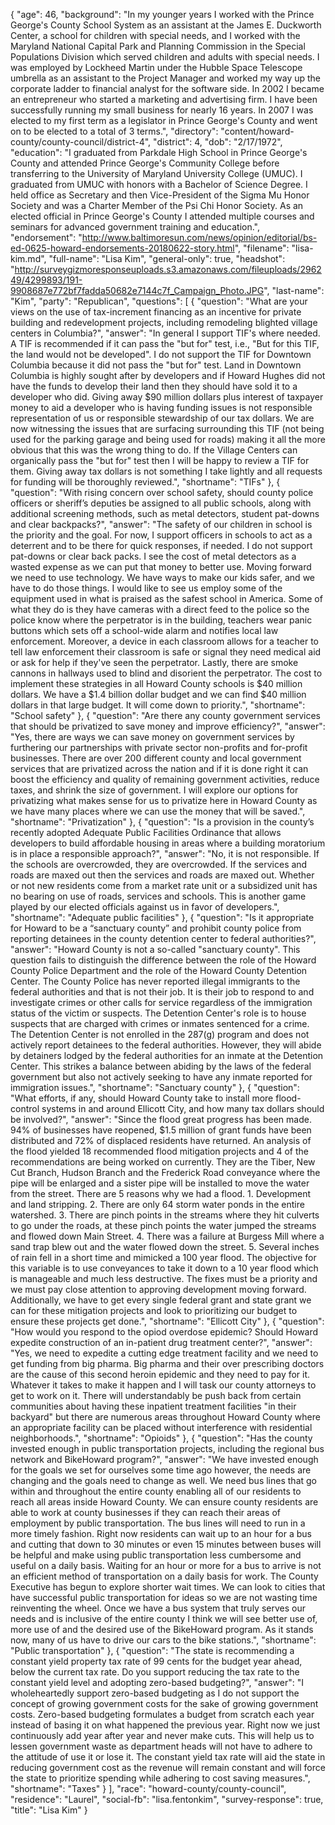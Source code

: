{
  "age": 46,
  "background": "In my younger years I worked with the Prince George's County School System as an assistant at the James E. Duckworth Center, a school for children with special needs, and I worked with the Maryland National Capital Park and Planning Commission in the Special Populations Division which served children and adults with special needs. I was employed by Lockheed Martin under the Hubble Space Telescope umbrella as an assistant to the Project Manager and worked my way up the corporate ladder to financial analyst for the software side. In 2002 I became an entrepreneur who started a marketing and advertising firm. I have been successfully running my small business for nearly 16 years. In 2007 I was elected to my first term as a legislator in Prince George's County and went on to be elected to a total of 3 terms.",
  "directory": "content/howard-county/county-council/district-4",
  "district": 4,
  "dob": "2/17/1972",
  "education": "I graduated from Parkdale High School in Prince George's County and attended Prince George's Community College before transferring to the University of Maryland University College (UMUC). I graduated from UMUC with honors with a Bachelor of Science Degree. I held office as Secretary and then Vice-President of the Sigma Mu Honor Society and was a Charter Member of the Psi Chi Honor Society. As an elected official in Prince George's County I attended multiple courses and seminars for advanced government training and education.",
  "endorsement": "http://www.baltimoresun.com/news/opinion/editorial/bs-ed-0625-howard-endorsements-20180622-story.html",
  "filename": "lisa-kim.md",
  "full-name": "Lisa Kim",
  "general-only": true,
  "headshot": "http://surveygizmoresponseuploads.s3.amazonaws.com/fileuploads/296249/4299893/191-9908687e772bf7fadda50682e7144c7f_Campaign_Photo.JPG",
  "last-name": "Kim",
  "party": "Republican",
  "questions": [
    {
      "question": "What are your views on the use of tax-increment financing as an incentive for private building and redevelopment projects, including remodeling blighted village centers in Columbia?",
      "answer": "In general I support TIF's where needed. A TIF is recommended if it can pass the \"but for\" test, i.e., \"But for this TIF, the land would not be developed\". I do not support the TIF for Downtown Columbia because it did not pass the \"but for\" test. Land in Downtown Columbia is highly sought after by developers and if Howard Hughes did not have the funds to develop their land then they should have sold it to a developer who did. Giving away $90 million dollars plus interest of taxpayer money to aid a developer who is having funding issues is not responsible representation of us or responsible stewardship of our tax dollars. We are now witnessing the issues that are surfacing surrounding this TIF (not being used for the parking garage and being used for roads) making it all the more obvious that this was the wrong thing to do. If the Village Centers can organically pass the \"but for\" test then I will be happy to review a TIF for them. Giving away tax dollars is not something I take lightly and all requests for funding will be thoroughly reviewed.",
      "shortname": "TIFs"
    },
    {
      "question": "With rising concern over school safety, should county police officers or sheriff’s deputies be assigned to all public schools, along with additional screening methods, such as metal detectors, student pat-downs and clear backpacks?",
      "answer": "The safety of our children in school is the priority and the goal. For now, I support officers in schools to act as a deterrent and to be there for quick responses, if needed. I do not support pat-downs or clear back packs. I see the cost of metal detectors as a wasted expense as we can put that money to better use. Moving forward we need to use technology. We have ways to make our kids safer, and we have to do those things. I would like to see us employ some of the equipment used in what is praised as the safest school in America. Some of what they do is they have cameras with a direct feed to the police so the police know where the perpetrator is in the building, teachers wear panic buttons which sets off a school-wide alarm and notifies local law enforcement. Moreover, a device in each classroom allows for a teacher to tell law enforcement their classroom is safe or signal they need medical aid or ask for help if they've seen the perpetrator. Lastly, there are smoke cannons in hallways used to blind and disorient the perpetrator. The cost to implement these strategies in all Howard County schools is $40 million dollars. We have a $1.4 billion dollar budget and we can find $40 million dollars in that large budget. It will come down to priority.",
      "shortname": "School safety"
    },
    {
      "question": "Are there any county government services that should be privatized to save money and improve efficiency?",
      "answer": "Yes, there are ways we can save money on government services by furthering our partnerships with private sector non-profits and for-profit businesses.  There are over 200 different county and local government services that are privatized across the nation and if it is done right it can boost the efficiency and quality of remaining government activities, reduce taxes, and shrink the size of government.  I will explore our options for privatizing what makes sense for us to privatize here in Howard County as we have many places where we can use the money that will be saved.",
      "shortname": "Privatization"
    },
    {
      "question": "Is a provision in the county’s recently adopted Adequate Public Facilities Ordinance that allows developers to build affordable housing in areas where a building moratorium is in place a responsible approach?",
      "answer": "No, it is not responsible. If the schools are overcrowded, they are overcrowded. If the services and roads are maxed out then the services and roads are maxed out. Whether or not new residents come from a market rate unit or a subsidized unit has no bearing on use of roads, services and schools. This is another game played by our elected officials against us in favor of developers.",
      "shortname": "Adequate public facilities"
    },
    {
      "question": "Is it appropriate for Howard to be a “sanctuary county” and prohibit county police from reporting detainees in the county detention center to federal authorities?",
      "answer": "Howard County is not a so-called \"sanctuary county\". This question fails to distinguish the difference between the role of the Howard County Police Department and the role of the Howard County Detention Center. The County Police has never reported illegal immigrants to the federal authorities and that is not their job. It is their job to respond to and investigate crimes or other calls for service regardless of the immigration status of the victim or suspects. The Detention Center's role is to house suspects that are charged with crimes or inmates sentenced for a crime. The Detention Center is not enrolled in the 287(g) program and does not actively report detainees to the federal authorities. However, they will abide by detainers lodged by the federal authorities for an inmate at the Detention Center. This strikes a balance between abiding by the laws of the federal government but also not actively seeking to have any inmate reported for immigration issues.",
      "shortname": "Sanctuary county"
    },
    {
      "question": "What efforts, if any, should Howard County take to install more flood-control systems in and around Ellicott City, and how many tax dollars should be involved?",
      "answer": "Since the flood great progress has been made.  94% of businesses have reopened, $1.5 million of grant funds have been distributed and 72% of displaced residents have returned.  An analysis of the flood yielded 18 recommended flood mitigation projects and 4 of the recommendations are being worked on currently.  They are the Tiber, New Cut Branch, Hudson Branch and the Frederick Road conveyance where the pipe will be enlarged and a sister pipe will be installed to move the water from the street.  There are 5 reasons why we had a flood.  1. Development and land stripping.  2. There are only 64 storm water ponds in the entire watershed. 3. There are pinch points in the streams where they hit culverts to go under the roads, at these pinch points the water jumped the streams and flowed down Main Street.  4. There was a failure at Burgess Mill where a sand trap blew out and the water flowed down the street.  5. Several inches of rain fell in a short time and mimicked a 100 year flood.  The objective for this variable is to use conveyances to take it down to a 10 year flood which is manageable and much less destructive.  The fixes must be a priority and we must pay close attention to approving development moving forward.  Additionally, we have to get every single federal grant and state grant we can for these mitigation projects and look to prioritizing our budget to ensure these projects get done.",
      "shortname": "Ellicott City"
    },
    {
      "question": "How would you respond to the opiod overdose epidemic? Should Howard expedite construction of an in-patient drug treatment center?",
      "answer": "Yes, we need to expedite a cutting edge treatment facility and we need to get funding from big pharma. Big pharma and their over prescribing doctors are the cause of this second heroin epidemic and they need to pay for it. Whatever it takes to make it happen and I will task our county attorneys to get to work on it. There will understandably be push back from certain communities about having these inpatient treatment facilities \"in their backyard\" but there are numerous areas throughout Howard County where an appropriate facility can be placed without interference with residential neighborhoods.",
      "shortname": "Opioids"
    },
    {
      "question": "Has the county invested enough in public transportation projects, including the regional bus network and BikeHoward program?",
      "answer": "We have invested enough for the goals we set for ourselves some time ago however, the needs are changing and the goals need to change as well. We need bus lines that go within and throughout the entire county enabling all of our residents to reach all areas inside Howard County. We can ensure county residents are able to work at county businesses if they can reach their areas of employment by public transportation. The bus lines will need to run in a more timely fashion. Right now residents can wait up to an hour for a bus and cutting that down to 30 minutes or even 15 minutes between buses will be helpful and make using public transportation less cumbersome and useful on a daily basis. Waiting for an hour or more for a bus to arrive is not an efficient method of transportation on a daily basis for work.  The County Executive has begun to explore shorter wait times.  We can look to cities that have successful public transportation for ideas so we are not wasting time reinventing the wheel. Once we have a bus system that truly serves our needs and is inclusive of the entire county I think we will see better use of, more use of and the desired use of the BikeHoward program. As it stands now, many of us have to drive our cars to the bike stations.",
      "shortname": "Public transportation"
    },
    {
      "question": "The state is recommending a constant yield property tax rate of 99 cents for the budget year ahead, below the current tax rate. Do you support reducing the tax rate to the constant yield level and adopting zero-based budgeting?",
      "answer": "I wholeheartedly support zero-based budgeting as I do not support the concept of growing government costs for the sake of growing government costs. Zero-based budgeting formulates a budget from scratch each year instead of basing it on what happened the previous year.  Right now we just continuously add year after year and never make cuts.  This will help us to lessen government waste as department heads will not have to adhere to the attitude of use it or lose it.  The constant yield tax rate will aid the state in reducing government cost as the revenue will remain constant and will force the state to prioritize spending while adhering to cost saving measures.",
      "shortname": "Taxes"
    }
  ],
  "race": "howard-county/county-council",
  "residence": "Laurel",
  "social-fb": "lisa.fentonkim",
  "survey-response": true,
  "title": "Lisa Kim"
}
